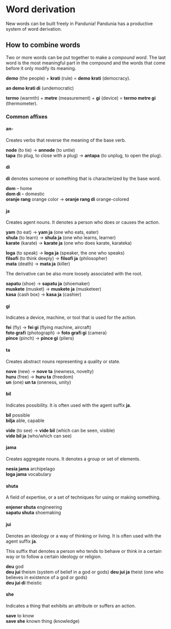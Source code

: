 # Word derivation

New words can be built freely in Pandunia!
Pandunia has a productive system of word derivation.

## How to combine words

Two or more words can be put together to make a _compound word_.
The last word is the most meaningful part in the compound
and the words that come before it only modify its meaning.

**demo**
(the people) +
**krati**
(rule) =
**demo krati**
(democracy).

**an demo krati di**
(undemocratic)

**termo**
(warmth) +
**metre**
(measurement) +
**gi**
(device) =
**termo metre gi**
(thermometer).


### Common affixes

#### an-

Creates verbs that reverse the meaning of the base verb.

**node**
(to tie) →
**annode**
(to untie)    
**tapa**
(to plug, to close with a plug) →
**antapa**
(to unplug, to open the plug).


#### di

**di**
denotes someone or something that is characterized by the base word.

**dom**
– home  
**dom di**
– domestic  
**oranje rang**
orange color
→ **oranje rang di**
orange-colored


#### ja

Creates agent nouns.
It denotes a person who does or causes the action.

**yam**
(to eat) →
**yam ja**
(one who eats, eater)  
**shula**
(to learn) →
**shula ja**
(one who learns, learner)  
**karate**
(karate) →
**karate ja**
(one who does karate, karateka)

**loga**
(to speak) →
**loga ja**
(speaker, the one who speaks)  
**filsofi**
(to think deeply) →
**filsofi ja**
(philosopher)  
**mata**
(death) →
**mata ja**
(killer)

The derivative can be also more loosely associated with the root.

**sapatu**
(shoe) →
**sapatu ja**
(shoemaker)  
**muskete**
(musket) →
**muskete ja**
(musketeer)  
**kasa**
(cash box) →
**kasa ja**
(cashier)


#### gi

Indicates a device, machine, or tool that is used for the action.

**fei**
(fly) →
**fei gi**
(flying machine, aircraft)  
**foto grafi**
(photograph) →
**foto grafi gi**
(camera)  
**pince**
(pinch) →
**pince gi**
(pliers)


#### ta

Creates abstract nouns representing a quality or state.

**nove**
(new) →
**nove ta**
(newness, novelty)  
**huru**
(free) →
**huru ta**
(freedom)  
**un**
(one)
**un ta**
(oneness, unity)


#### bil

Indicates possibility. It is often used with the agent suffix **ja**.

**bil** possible  
**bilja** able, capable

**vide**
(to see) →
**vide bil**
(which can be seen, visible)  
**vide bil ja**
(who/which can see)


#### jama

Creates aggregate nouns.
It denotes a group or set of elements.

**nesia jama** archipelago  
**loga jama** vocabulary  


#### shuta

A field of expertise, or a set of techniques for using or making something.

**enjener shuta** engineering  
**sapatu shuta** shoemaking  


#### jui

Denotes an ideology or a way of thinking or living. It is often used with the agent suffix **ja**.

This suffix that denotes a person who tends to behave or think in a
certain way or to follow a certain ideology or religion.

**deu** god  
**deu jui** theism (system of belief in a god or gods)
**deu jui ja** theist (one who believes in existence of a god or gods)  
**deu jui di** theistic  


#### she

Indicates a thing that exhibits an attribute or suffers an action.

**save** to know  
**save she** known thing (knowledge)  

